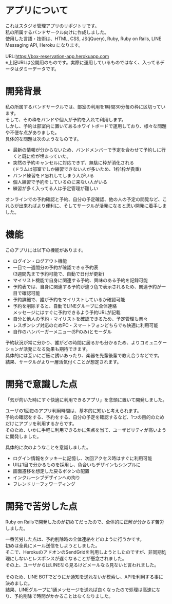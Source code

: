# アプリについて
これはスタジオ管理アプリのリポジトリです。<br>
私の所属するバンドサークル向けに作成しました。<br>
使用した言語・技術は、HTML, CSS, JS(jQuery), Ruby,  Ruby on Rails, LINE Messaging API, Heroku になります。<br>
<br>
URL:https://box-reservation-app.herokuapp.com<br>
※上記URLは公開用のものです。実際に運用しているものではなく、入ってるデータはダミーデータです。<br>

# 開発背景
私の所属するバンドサークルでは、部室の利用を1時間30分毎の枠に区切っています。<br>
そして、その枠をバンドや個人が予約を入れて利用します。<br>
しかし、予約は部室内に置いてあるホワイトボードで運用しており、様々な問題や不便な点がありました。<br>
具体的な問題は次のようなものです。<br>

* 最新の情報が分からないため、バンドメンバーで予定を合わせて予約しに行くと既に枠が埋まっていた。
* 突然の予約キャンセルに対応できず、無駄に枠が消化される<br>
(ドラムは部室でしか練習できない人が多いため、1枠1枠が貴重)
* バンド練習をド忘れしてしまう人がいる<br>
* 個人練習で予約をしているのに来ない人がいる<br>
* 練習が多く入ってる人は予定管理が難しい<br>

オンラインでの予約確認と予約、自分の予定確認、他の人の予定の閲覧など、これらが出来ればより便利に、そしてサークルが活発になると思い開発に着手しました。<br>

# 機能
このアプリには以下の機能があります。<br>
* ログイン・ログアウト機能
* 一目で一週間分の予約が確認できる予約表<br>(3週間先まで予約可能で、自動で日付が更新)
* マイリスト機能で自身に関連する予約、興味のある予約を記録可能
* 予約表では、自身に関連する予約が違う色で表示されるため、関連予約が一目で確認可能
* 予約詳細で、誰が予約をマイリストしているか確認可能
* 予約を削除すると、自動でLINEグループに全体連絡<br>メッセージにはすぐに予約できるよう予約URLが記載
* 自分と他人の予約・マイリストを確認できるため、予定管理も楽々
* レスポンシブ対応のためPC・スマートフォンどちらでも快適に利用可能
* 自作のハンバーガーメニュー(SPのみ)とモーダル

予約状況が常に分かり、誰がどの時間に居るかも分かるため、よりコミュニケーションが活発になる効果も期待できます。<br>
具体的には互いにご飯に誘いあったり、楽器を先輩後輩で教え合うなどです。<br>
結果、サークルがより一層活気付くことが想定されます。

# 開発で意識した点
「気が向いた時にすぐ快適に利用できるアプリ」を念頭に置いて開発しました。<br>

ユーザの1回毎のアプリ利用時間は、基本的に短いと考えられます。<br>
予約の確認をする、予約をする、自分の予定を確認するなど、1つの目的のためだけにアプリを利用するからです。<br>
そのため、いかに手軽に利用できるかに焦点を当て、ユーザビリティが高いように開発しました。<br>

具体的に次のようなことを意識しました。<br>
* ログイン情報をクッキーに記憶し、次回アクセス時はすぐに利用可能
* UIは1目で分かるものを採用し、色合いもデザインもシンプルに
* 画面遷移を想定した戻るボタンの配置
* インクルーシブデザインへの拘り
* フレンドリーフォワーディング

# 開発で苦労した点
Ruby on Railsで開発したのが初めてだったので、全体的に正解が分からず苦労しました。<br>

一番苦労した点は、予約削除時の全体連絡をどのように行うかです。<br>
初めは全員にメール送信をしようとしました。<br>
そこで、HerokuのアドオンのSendGridを利用しようとしたのですが、非同期処理にしないとレスポンスが遅くなることが懸念されました。<br>
その上、ユーザからはLINEなら見るけどメールなら見ないと言われました。<br>
<br>
そのため、LINE BOTでどうにか通知を送れないか模索し、APIを利用する事に決めました。<br>
結果、LINEグループに1通メッセージを送れば良くなったので処理は高速になり、予約削除で時間がかかることはなくなりました。<br>